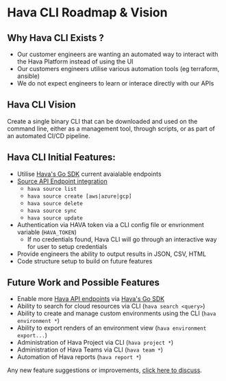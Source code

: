 # Hava CLI Roadmap & Vision

## Why Hava CLI Exists ?

- Our customer engineers are wanting an automated way to interact with the Hava Platform instead of using the UI
- Our customers engineers utilise various automation tools (eg terraform, ansible)
- We do not expect engineers to learn or interace directly with our APIs

## Hava CLI Vision

Create a single binary CLI that can be downloaded and used on the command line, either as a management tool, through scripts, or as part of an automated CI/CD pipeline.

## Hava CLI Initial Features:

- Utilise [Hava's Go SDK](https://pkg.go.dev/github.com/teamhava/hava-sdk-go) current avaialable endpoints
- [Source API Endpoint integration](https://github.com/teamhava/hava-sdk-go#documentation-for-api-endpoints)
  - `hava source list`
  - `hava source create [aws|azure|gcp]`
  - `hava source delete`
  - `hava source sync`
  - `hava source update`
- Authentication via HAVA token via a CLI config file or envrionment variable (`HAVA_TOKEN`)
  - If no credentials found, Hava CLI will go through an interactive way for user to setup credentials
- Provide engineers the ability to output results in JSON, CSV, HTML
- Code structure setup to build on future features

## Future Work and Possible Features

- Enable more [Hava API endpoints](https://app.swaggerhub.com/apis-docs/H252/hava) via [Hava's Go SDK](https://pkg.go.dev/github.com/teamhava/hava-sdk-go)
- Ability to search for cloud resources via CLI (`hava search <query>`)
- Ability to create and manage custom environments using the CLI (`hava environment *`)
- Ability to export renders of an environment view (`hava environment export...`)
- Administration of Hava Project via CLI (`hava project *`)
- Administration of Hava Teams via CLI (`hava team *`)
- Automation of Hava reports (`hava report *`)

Any new feature suggestions or improvements, [click here to discuss](https://github.com/teamhava/hava-ui-cli/issues/new/choose).
